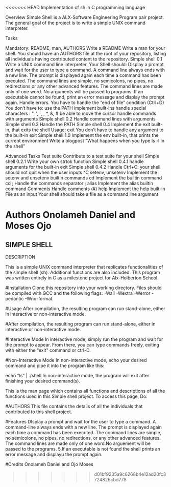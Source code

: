 <<<<<<< HEAD
Implementation of sh in C programming language

Overview
Simple Shell is a ALX-Software Engineering Program pair project. The general goal of the project is to write a simple UNIX command interpreter.

Tasks

Mandatory:
README, man, AUTHORS
Write a README
Write a man for your shell.
You should have an AUTHORS file at the root of your repository, listing all individuals having contributed content to the repository.
Simple shell 0.1
Write a UNIX command line interpreter.
Your Shell should: Display a prompt and wait for the user to type a command. A command line always ends with a new line. The prompt is displayed again each time a command has been executed. The command lines are simple, no semicolons, no pipes, no redirections or any other advanced features. The command lines are made only of one word. No arguments will be passed to programs. If an executable cannot be found, print an error message and display the prompt again. Handle errors. You have to handle the “end of file” condition (Ctrl+D)
You don’t have to: use the PATH implement built-ins handle special characters : ", ', `, , *, &, # be able to move the cursor handle commands with arguments
Simple shell 0.2
Handle command lines with arguments
Simple shell 0.3
Handle the PATH
Simple shell 0.4
Implement the exit built-in, that exits the shell
Usage: exit
You don’t have to handle any argument to the built-in exit
Simple shell 1.0
Implement the env built-in, that prints the current environment
Write a blogpost "What happens when you type ls -l in the shell"

Advanced Tasks
Test suite
Contribute to a test suite for your shell
Simple shell 0.2.1
Write your own strtok function
Simple shell 0.4.1
handle arguments for the built-in exit
Simple shell 0.4.2
Handle Ctrl+C: your shell should not quit when the user inputs ^C
setenv, unsetenv
Implement the setenv and unsetenv builtin commands
cd
Implement the builtin command cd
;
Handle the commands separator ;
alias
Implement the alias builtin command
Comments
Handle comments (#)
help
Implement the help built-in
File as an input
Your shell should take a file as a command line argument

Authors
Onolameh Daniel and Moses Ojo
=======
## SIMPLE SHELL

DESCRIPTION

This is a simple UNIX command interpreter that replicates functionalities of the simple shell (sh). Additional functions are also included. This program was written entirely in C as a milestone project for Alx-Holberton School.

#Installation
Clone this repository into your working directory. Files should be compiled with GCC and the following flags: -Wall -Wextra -Werror -pedantic -Wno-format.

#Usage
After compilation, the resulting program can run stand-alone, either in interactive or non-interactive mode.

#After compilation, the resulting program can run stand-alone, either in interactive or non-interactive mode.

#Interactive Mode
In interactive mode, simply run the program and wait for the prompt to appear. From there, you can type commands freely, exiting with either the "exit" command or ctrl-D.

#Non-Interactive Mode
In non-interactive mode, echo your desired command and pipe it into the program like this:

echo "ls" | ./shell In non-interactive mode, the program will exit after finishing your desired command(s).

This is the man page which contains all functions and descriptions of all the functions used in this Simple shell project. To access this page, Do:

#AUTHORS
This file contains the details of all the individuals that contributed to this shell project.

#Features
DIsplay a prompt and wait for the user to type a command. A command-line always ends with a new line.
The prompt is displayed again each time a command has been executed.
The command lines are simple, no semicolons, no pipes, no redirections, or any other advanced features.
The command lines are made only of one word.No arguement will be passed to the programs. 5.If an executable is not found the shell prints an error message and displayu the prompt again.

#Credits
Onolameh Daniel and Ojo Moses
>>>>>>> d01bf9235a9c6268b4e12ad20fc3724826cbd778
